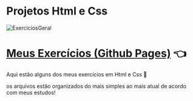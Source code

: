 # Projetos Html e Css

![ExerciciosGeral](https://github.com/matheuspedrosam/Projetos-Html-e-Css/assets/99772255/50a62f83-a498-44ce-83d1-813fcb69637c)

# <a target="_blank" href="https://matheuspedrosam.github.io/Projetos-Html-e-Css">Meus Exercícios (Github Pages)</a> 👈

Aqui estão alguns dos meus exercícios em Html e Css 🙂

os arquivos estão organizados do mais simples ao mais atual de acordo com meus estudos!
